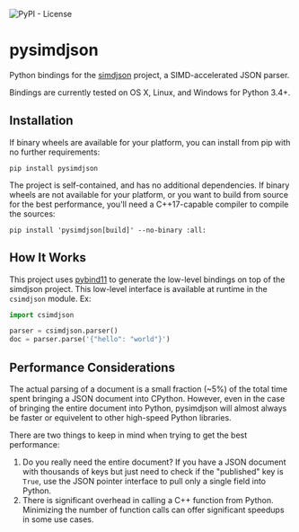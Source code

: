![PyPI - License](https://img.shields.io/pypi/l/pysimdjson.svg?style=flat-square)

# pysimdjson

Python bindings for the [simdjson][] project, a SIMD-accelerated JSON parser.

Bindings are currently tested on OS X, Linux, and Windows for Python 3.4+.

## Installation

If binary wheels are available for your platform, you can install from pip
with no further requirements:

    pip install pysimdjson

The project is self-contained, and has no additional dependencies. If binary
wheels are not available for your platform, or you want to build from source
for the best performance, you'll need a C++17-capable compiler to compile the
sources:

    pip install 'pysimdjson[build]' --no-binary :all:

## How It Works

This project uses [pybind11][] to generate the low-level bindings on top of the
simdjson project. This low-level interface is available at runtime in the
`csimdjson` module. Ex:

```python
import csimdjson

parser = csimdjson.parser()
doc = parser.parse('{"hello": "world"}')
```

## Performance Considerations

The actual parsing of a document is a small fraction (~5%) of the total time
spent bringing a JSON document into CPython. However, even in the case of
bringing the entire document into Python, pysimdjson will almost always be
faster or equivelent to other high-speed Python libraries.

There are two things to keep in mind when trying to get the best performance:

1. Do you really need the entire document? If you have a JSON document with
   thousands of keys but just need to check if the "published" key is
   `True`, use the JSON pointer interface to pull only a single field into
   Python.
2. There is significant overhead in calling a C++ function from Python.
   Minimizing the number of function calls can offer significant speedups in
   some use cases.

[simdjson]: https://github.com/lemire/simdjson
[pybind11]: https://pybind11.readthedocs.io/en/stable/
